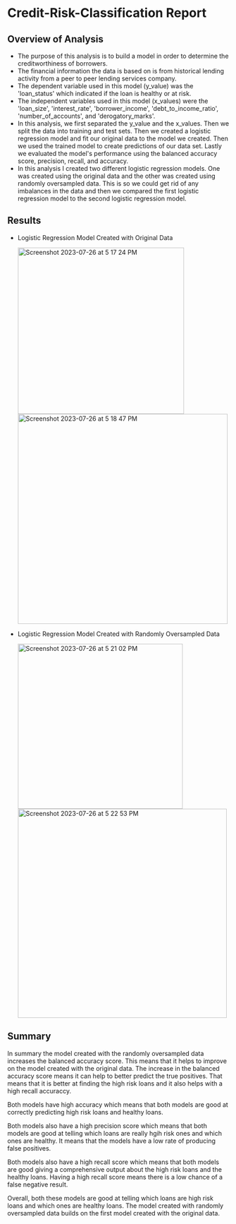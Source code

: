 # Credit-Risk-Classification Report

## Overview of Analysis

  - The purpose of this analysis is to build a model in order to determine the creditworthiness of borrowers.
  - The financial information the data is based on is from historical lending activity from a peer to peer lending services company.
  - The dependent variable used in this model (y_value) was the 'loan_status' which indicated if the loan is healthy or at risk.
  - The independent variables used in this model (x_values) were the 'loan_size', 'interest_rate', 'borrower_income', 'debt_to_income_ratio', 'number_of_accounts', and 'derogatory_marks'.
  - In this analysis, we first separated the y_value and the x_values. Then we split the data into training and test sets. Then we created a logistic regression model and fit our original data to the model we created. Then we used the trained model to create predictions of our data set. Lastly we evaluated the model's performance using the balanced accuracy score, precision, recall, and accuracy.
  - In this analysis I created two different logistic regression models. One was created using the original data and the other was created using randomly oversampled data. This is so we could get rid of any imbalances in the data and then we compared the first logistic regression model to the second logistic regression model.

## Results

  - Logistic Regression Model Created with Original Data

    <img width="377" alt="Screenshot 2023-07-26 at 5 17 24 PM" src="https://github.com/jgillas/Credit-Risk-Classification/assets/125215083/04c2ccd1-08d7-436e-8aa6-bddac2c388c4">

    <img width="476" alt="Screenshot 2023-07-26 at 5 18 47 PM" src="https://github.com/jgillas/Credit-Risk-Classification/assets/125215083/7b71ab6c-65b1-4ef4-91c6-ad52459c78b3">

  - Logistic Regression Model Created with Randomly Oversampled Data

    <img width="374" alt="Screenshot 2023-07-26 at 5 21 02 PM" src="https://github.com/jgillas/Credit-Risk-Classification/assets/125215083/a20af522-3b21-4cf1-be7c-d58d82c8a745">

    <img width="474" alt="Screenshot 2023-07-26 at 5 22 53 PM" src="https://github.com/jgillas/Credit-Risk-Classification/assets/125215083/00e591e0-1566-49b1-9751-29c0dffbee26">

## Summary 

In summary the model created with the randomly oversampled data increases the balanced accuracy score. This means that it helps to improve on the model created with the original data. The increase in the balanced accuracy score means it can help to better predict the true positives. That means that it is better at finding the high risk loans and it also helps with a high recall accuraccy. 

Both models have high accuracy which means that both models are good at correctly predicting high risk loans and healthy loans. 

Both models also have a high precision score which means that both models are good at telling which loans are really hgih risk ones and which ones are healthy. It means that the models have a low rate of producing false positives. 

Both models also have a high recall score which means that both models are good giving a comprehensive output about the high risk loans and the healthy loans. Having a high recall score means there is a low chance of a false negative result. 

Overall, both these models are good at telling which loans are high risk loans and which ones are healthy loans. The model created with randomly oversampled data builds on the first model created with the original data. 
